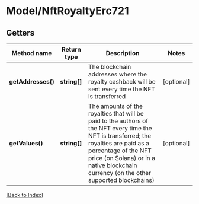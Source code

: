 # Model/NftRoyaltyErc721

## Getters

Method name | Return type | Description | Notes
------------ | ------------- | ------------- | -------------
**getAddresses()** | **string[]** | The blockchain addresses where the royalty cashback will be sent every time the NFT is transferred | [optional]
**getValues()** | **string[]** | The amounts of the royalties that will be paid to the authors of the NFT every time the NFT is transferred; the royalties are paid as a percentage of the NFT price (on Solana) or in a native blockchain currency (on the other supported blockchains) | [optional]

[[Back to Index]](../index.md)
